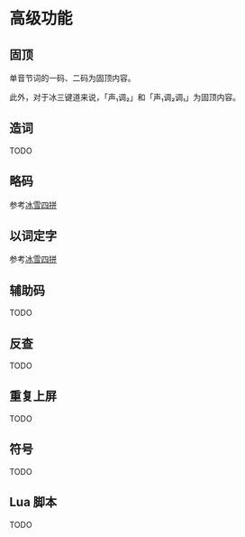 # 高级功能

## 固顶

单音节词的一码、二码为固顶内容。

此外，对于冰三键道来说，「声₁调₂」和「声₁调₂调₁」为固顶内容。

## 造词

TODO

## 略码

参考[冰雪四拼](../snow4/advanced.md#略码)

## 以词定字

参考[冰雪四拼](../snow4/advanced.md#以词定字)

## 辅助码

TODO

## 反查

TODO

## 重复上屏

TODO

## 符号

TODO

## Lua 脚本

TODO
